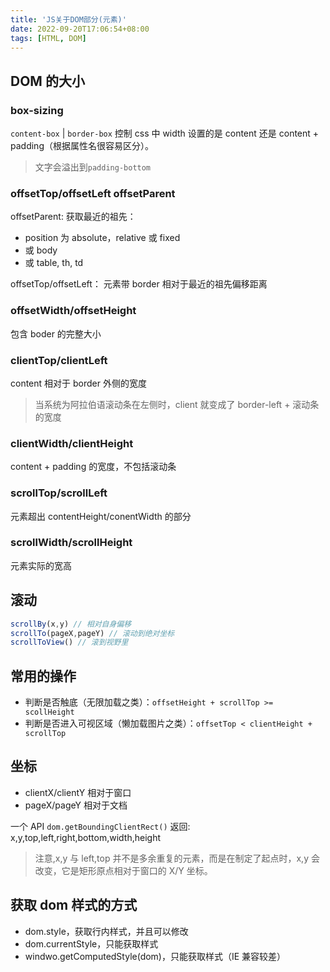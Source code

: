 ```yaml
---
title: 'JS关于DOM部分(元素)'
date: 2022-09-20T17:06:54+08:00
tags: [HTML, DOM]
---
```


## DOM 的大小

### box-sizing

`content-box` | `border-box` 控制 css 中 width 设置的是 content 还是 content + padding（根据属性名很容易区分）。

> 文字会溢出到`padding-bottom`

### offsetTop/offsetLeft offsetParent

offsetParent: 获取最近的祖先：

- position 为 absolute，relative 或 fixed
- 或 body
- 或 table, th, td

offsetTop/offsetLeft： 元素带 border 相对于最近的祖先偏移距离

### offsetWidth/offsetHeight

包含 boder 的完整大小

### clientTop/clientLeft

content 相对于 border 外侧的宽度

> 当系统为阿拉伯语滚动条在左侧时，client 就变成了 border-left + 滚动条的宽度

### clientWidth/clientHeight

content + padding 的宽度，不包括滚动条

### scrollTop/scrollLeft

元素超出 contentHeight/conentWidth 的部分

### scrollWidth/scrollHeight

元素实际的宽高

## 滚动

```js
scrollBy(x,y) // 相对自身偏移
scrollTo(pageX,pageY) // 滚动到绝对坐标
scrollToView() // 滚到视野里
```

## 常用的操作

- 判断是否触底（无限加载之类）：`offsetHeight + scrollTop >= scollHeight`
- 判断是否进入可视区域（懒加载图片之类）：`offsetTop < clientHeight + scrollTop`

## 坐标

- clientX/clientY 相对于窗口
- pageX/pageY 相对于文档

一个 API
`dom.getBoundingClientRect()`
返回: x,y,top,left,right,bottom,width,height

> 注意,x,y 与 left,top 并不是多余重复的元素，而是在制定了起点时，x,y 会改变，它是矩形原点相对于窗口的 X/Y 坐标。

## 获取 dom 样式的方式

- dom.style，获取行内样式，并且可以修改
- dom.currentStyle，只能获取样式
- windwo.getComputedStyle(dom)，只能获取样式（IE 兼容较差）
